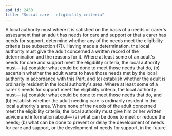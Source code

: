 ```yaml
---
esd_id: 2450
title: "Social care - eligibility criteria"
---
```


A local authority must where it is satisfied on the basis of a needs or carer's assessment that an adult has needs for care and support or that a carer has needs for support, determine whether any of the needs meet the eligibility criteria (see subsection (7)).
Having made a determination, the local authority must give the adult concerned a written record of the determination and the reasons for it.
Where at least some of an adult's needs for care and support meet the eligibility criteria, the local authority must—
(a) consider what could be done to meet those needs that do,
(b) ascertain whether the adult wants to have those needs met by the local authority in accordance with this Part, and
(c) establish whether the adult is ordinarily resident in the local authority's area.
Where at least some of a carer's needs for support meet the eligibility criteria, the local authority must—
(a) consider what could be done to meet those needs that do, and
(b) establish whether the adult needing care is ordinarily resident in the local authority's area.
Where none of the needs of the adult concerned meet the eligibility criteria, the local authority must give him or her written advice and information about—
(a) what can be done to meet or reduce the needs;
(b) what can be done to prevent or delay the development of needs for care and support, or the development of needs for support, in the future.


